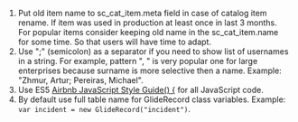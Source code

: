 1. Put old item name to sc_cat_item.meta field in case of catalog item rename. If item was used in production at least once in last 3 months. For popular items consider keeping old name in the sc_cat_item.name for some time. So that users will have time to adapt.
2. Use ";" (semicolon) as a separator if you need to show list of usernames in a string. For example, pattern "<last name>, <first name>" is very popular one for large enterprises because surname is more selective then a name. Example: "Zhmur, Artur; Pereiras, Michael".
3. Use ES5 [Airbnb JavaScript Style Guide() {](https://github.com/airbnb/javascript/tree/es5-deprecated/es5) for all JavaScript code.
4. By default use full table name for GlideRecord class variables. Example: `var incident = new GlideRecord("incident")`.
